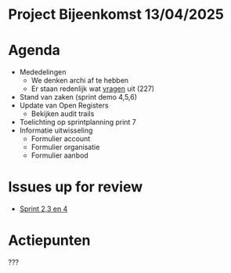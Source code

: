 # Project Bijeenkomst 13/04/2025

# Agenda
- Mededelingen
    - We denken archi af te hebben
    - Er staan redenlijk wat [vragen](https://github.com/VNG-Realisatie/Softwarecatalogus/issues?q=state%3Aopen%20label%3A%22question%22) uit (227)
- Stand van zaken (sprint demo 4,5,6)
- Update van Open Registers
    - Bekijken audit trails
- Toelichting op sprintplanning print 7
- Informatie uitwisseling
    - Formulier account
    - Formulier organisatie
    - Formulier aanbod

# Issues up for review
- [Sprint 2,3 en 4](https://github.com/orgs/VNG-Realisatie/projects/17/views/3?filterQuery=status%3AReview+assignee%3Amarkbacker%2CMakkmetp) 

# Actiepunten

???
